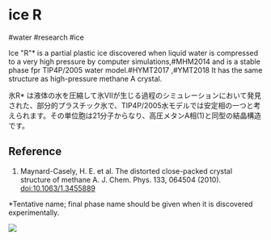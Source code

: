 # ice R

#water #research #ice

Ice "R"* is a partial plastic ice discovered when liquid water is compressed to a very high pressure by computer simulations,#MHM2014  and is a stable phase fpr TIP4P/2005 water model.#HYMT2017 ,#YMT2018  It has the same structure as high-pressure methane A crystal.



氷R* は液体の水を圧縮して氷VIIが生じる過程のシミュレーションにおいて発見された、部分的プラスチック氷で、TIP4P/2005水モデルでは安定相の一つと考えられます。その単位胞は21分子からなり、高圧メタンA相(1)と同型の結晶構造です。



## Reference


1. Maynard-Casely, H. E. et al. The distorted close-packed crystal structure of methane A. J. Chem. Phys. 133, 064504 (2010). [doi:10.1063/1.3455889](http://doi.org/10.1063/1.3455889)

*Tentative name; final phase name should be given when it is discovered experimentally.

![](https://i.gyazo.com/a3407f92ba31bcbd1066af4471b2e81d.jpg)



